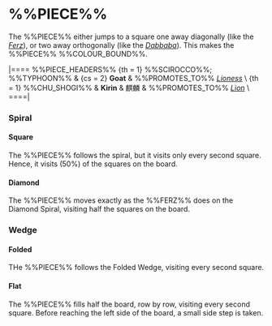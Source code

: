# %%PIECE%%

The %%PIECE%% either jumps to a square one away diagonally
(like the [*Ferz*](ferz.html)), or two away orthogonally
(like the [*Dabbaba*](dabbaba.html)). This makes the
%%PIECE%% %%COLOUR_BOUND%%.

|====
%%PIECE_HEADERS%%
  {th = 1}  %%SCIROCCO%%; %%TYPHOON%%
& {cs = 2}  **Goat**
&           %%PROMOTES_TO%% [*Lioness*](lioness.html) \\
  {th = 1}  %%CHU_SHOGI%%
&           **Kirin** & &#x9E92;&#x9E9F;
&           %%PROMOTES_TO%% [*Lion*](lioness.html?piece=lion) \\
====|

### Spiral

#### Square

The %%PIECE%% follows the spiral, but it visits only every second square.
Hence, it visits \(50\%\) of the squares on the board.

#### Diamond

The %%PIECE%% moves exactly as the %%FERZ%% does on the Diamond Spiral,
visiting half the squares on the board.

### Wedge

#### Folded

THe %%PIECE%% follows the Folded Wedge, visiting every second square.

#### Flat

The %%PIECE%% fills half the board, row by row, visiting every second
square. Before reaching the left side of the board, a small side step
is taken.

